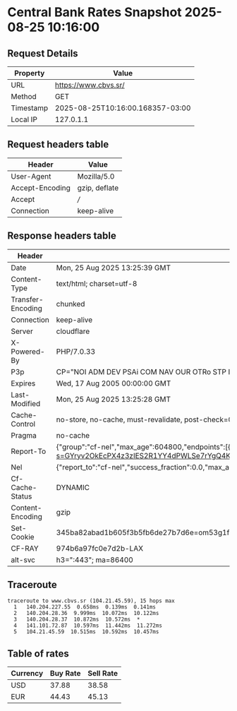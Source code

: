 # Central Bank Rates Snapshot 2025-08-25 10:16:00
## Request Details

| Property | Value |
|----------|-------|
| URL | https://www.cbvs.sr/ |
| Method | GET |
| Timestamp | 2025-08-25T10:16:00.168357-03:00 |
| Local IP | 127.0.1.1 |
    
## Request headers table

| Header | Value |
|--------|-------|
| User-Agent | Mozilla/5.0 |
| Accept-Encoding | gzip, deflate |
| Accept | */* |
| Connection | keep-alive |

    
## Response headers table
| Header | Value |
|--------|-------|
| Date | Mon, 25 Aug 2025 13:25:39 GMT |
| Content-Type | text/html; charset=utf-8 |
| Transfer-Encoding | chunked |
| Connection | keep-alive |
| Server | cloudflare |
| X-Powered-By | PHP/7.0.33 |
| P3p | CP="NOI ADM DEV PSAi COM NAV OUR OTRo STP IND DEM" |
| Expires | Wed, 17 Aug 2005 00:00:00 GMT |
| Last-Modified | Mon, 25 Aug 2025 13:25:28 GMT |
| Cache-Control | no-store, no-cache, must-revalidate, post-check=0, pre-check=0 |
| Pragma | no-cache |
| Report-To | {"group":"cf-nel","max_age":604800,"endpoints":[{"url":"https://a.nel.cloudflare.com/report/v4?s=GYryv2OkEcPX4z3zIES2R1YY4dPWLSe7rYgQ4Kn1tmWMoDVmkb0n4uw9xnv6r4MrLnsd%2BolNdgqwu%2Bc2xljJCL1btNesYcBMOiig"}]} |
| Nel | {"report_to":"cf-nel","success_fraction":0.0,"max_age":604800} |
| Cf-Cache-Status | DYNAMIC |
| Content-Encoding | gzip |
| Set-Cookie | 345ba82abad1b605f3b5fb6de27b7d6e=om53g1f4g2i4r55a91e942ci21; HttpOnly; Path=/ |
| CF-RAY | 974b6a97fc0e7d2b-LAX |
| alt-svc | h3=":443"; ma=86400 |

## Traceroute 

```
traceroute to www.cbvs.sr (104.21.45.59), 15 hops max
  1   140.204.227.55  0.658ms  0.139ms  0.141ms 
  2   140.204.28.36  9.999ms  10.072ms  10.122ms 
  3   140.204.28.37  10.872ms  10.572ms  * 
  4   141.101.72.87  10.597ms  11.442ms  11.272ms 
  5   104.21.45.59  10.515ms  10.592ms  10.457ms 

```

## Table of rates

| Currency | Buy Rate | Sell Rate |
|----------|----------|-----------|
| USD | 37.88 | 38.58 |
| EUR | 44.43 | 45.13 |
